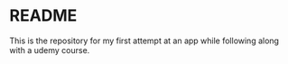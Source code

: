 # README

This is the repository for my first attempt at an app while following along with a udemy course.
